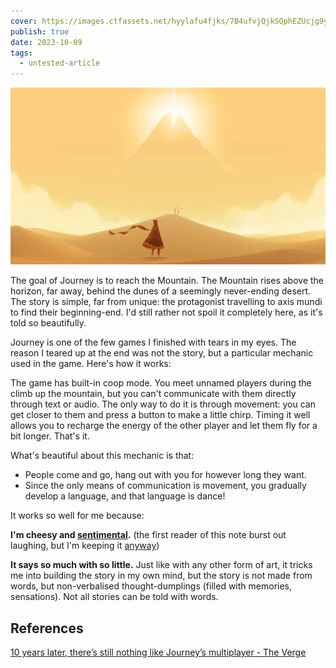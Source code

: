 ```yaml
---
cover: https://images.ctfassets.net/hyylafu4fjks/7B4ufvjQjkSQphEZUcjg9y/832a4b4a041dc35d47344815982d844c/Untitled_Artwork.png
publish: true
date: 2023-10-09
tags:
  - untested-article
---
```


![](journey-game-cover.webp)

The goal of Journey is to reach the Mountain. The Mountain rises above the horizon, far away, behind the dunes of a seemingly never-ending desert. The story is simple, far from unique: the protagonist travelling to axis mundi to find their beginning-end. I'd still rather not spoil it completely here, as it's told so beautifully.

Journey is one of the few games I finished with tears in my eyes. The reason I teared up at the end was not the story, but a particular mechanic used in the game. Here's how it works:

The game has built-in coop mode. You meet unnamed players during the climb up the mountain, but you can't communicate with them directly through text or audio. The only way to do it is through movement: you can get closer to them and press a button to make a little chirp. Timing it well allows you to recharge the energy of the other player and let them fly for a bit longer. That's it.

What's beautiful about this mechanic is that:

- People come and go, hang out with you for however long they want.
- Since the only means of communication is movement, you gradually develop a language, and that language is dance!

It works so well for me because:

**I'm cheesy and [sentimental](<../2 cheesy existential metaphors>).** (the first reader of this note burst out laughing, but I'm keeping it [anyway](<../111>))

**It says so much with so little.** Just like with any other form of art, it tricks me into building the story in my own mind, but the story is not made from words, but non-verbalised thought-dumplings (filled with memories, sensations). Not all stories can be told with words.


## References
[10 years later, there’s still nothing like Journey’s multiplayer - The Verge](https://www.theverge.com/2022/3/13/22972989/journey-10-year-anniversary-multiplayer-jenova-chen-austin-wintory)


